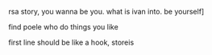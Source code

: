 rsa story, you wanna be you. what is ivan into. be yourself]

find poele who do things you like

first line should be like a hook, storeis
